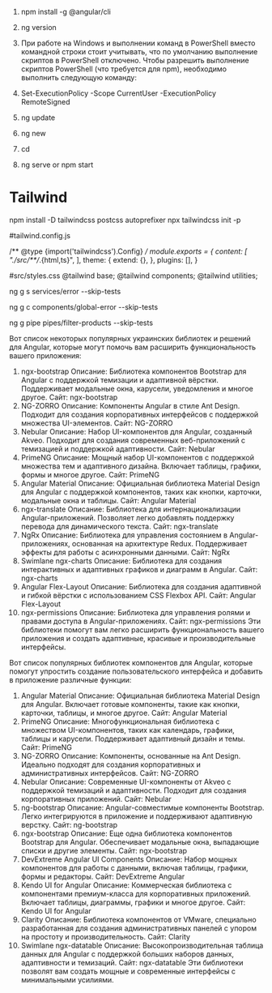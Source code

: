 1. npm install -g @angular/cli

2. ng version

3. При работе на Windows и выполнении команд в PowerShell вместо командной строки стоит учитывать, что по умолчанию
   выполнение скриптов в PowerShell отключено. Чтобы разрешить выполнение скриптов PowerShell (что требуется для npm),
   необходимо выполнить следующую команду:

4. Set-ExecutionPolicy -Scope CurrentUser -ExecutionPolicy RemoteSigned

5. ng update

6. ng new <project-name>

7. cd <project-name>

8. ng serve or npm start

# Tailwind

npm install -D tailwindcss postcss autoprefixer
npx tailwindcss init -p

#tailwind.config.js

/** @type {import('tailwindcss').Config} */
module.exports = {
content: [
"./src/**/*.{html,ts}",
],
theme: {
extend: {},
},
plugins: [],
}

#src/styles.css
@tailwind base;
@tailwind components;
@tailwind utilities;

ng g s services/error --skip-tests

ng g c components/global-error --skip-tests

ng g pipe pipes/filter-products --skip-tests

Вот список некоторых популярных украинских библиотек и решений для Angular, которые могут помочь вам расширить
функциональность вашего приложения:

1. ngx-bootstrap
   Описание: Библиотека компонентов Bootstrap для Angular с поддержкой темизации и адаптивной вёрстки. Поддерживает
   модальные окна, карусели, уведомления и многое другое.
   Сайт: ngx-bootstrap
2. NG-ZORRO
   Описание: Компоненты Angular в стиле Ant Design. Подходит для создания корпоративных интерфейсов с поддержкой
   множества UI-элементов.
   Сайт: NG-ZORRO
3. Nebular
   Описание: Набор UI-компонентов для Angular, созданный Akveo. Подходит для создания современных веб-приложений с
   темизацией и поддержкой адаптивности.
   Сайт: Nebular
4. PrimeNG
   Описание: Мощный набор UI-компонентов с поддержкой множества тем и адаптивного дизайна. Включает таблицы, графики,
   формы и многое другое.
   Сайт: PrimeNG
5. Angular Material
   Описание: Официальная библиотека Material Design для Angular с поддержкой компонентов, таких как кнопки, карточки,
   модальные окна и таблицы.
   Сайт: Angular Material
6. ngx-translate
   Описание: Библиотека для интернационализации Angular-приложений. Позволяет легко добавлять поддержку перевода для
   динамического текста.
   Сайт: ngx-translate
7. NgRx
   Описание: Библиотека для управления состоянием в Angular-приложениях, основанная на архитектуре Redux. Поддерживает
   эффекты для работы с асинхронными данными.
   Сайт: NgRx
8. Swimlane ngx-charts
   Описание: Библиотека для создания интерактивных и адаптивных графиков и диаграмм в Angular.
   Сайт: ngx-charts
9. Angular Flex-Layout
   Описание: Библиотека для создания адаптивной и гибкой вёрстки с использованием CSS Flexbox API.
   Сайт: Angular Flex-Layout
10. ngx-permissions
    Описание: Библиотека для управления ролями и правами доступа в Angular-приложениях.
    Сайт: ngx-permissions
    Эти библиотеки помогут вам легко расширить функциональность вашего приложения и создать адаптивные, красивые и
    производительные интерфейсы.

Вот список популярных библиотек компонентов для Angular, которые помогут упростить создание пользовательского интерфейса
и добавить в приложение различные функции:

1. Angular Material
   Описание: Официальная библиотека Material Design для Angular. Включает готовые компоненты, такие как кнопки,
   карточки, таблицы, и многое другое.
   Сайт: Angular Material
2. PrimeNG
   Описание: Многофункциональная библиотека с множеством UI-компонентов, таких как календарь, графики, таблицы и
   карусели. Поддерживает адаптивный дизайн и темы.
   Сайт: PrimeNG
3. NG-ZORRO
   Описание: Компоненты, основанные на Ant Design. Идеально подходят для создания корпоративных и административных
   интерфейсов.
   Сайт: NG-ZORRO
4. Nebular
   Описание: Современные UI-компоненты от Akveo с поддержкой темизаций и адаптивности. Подходит для создания
   корпоративных приложений.
   Сайт: Nebular
5. ng-bootstrap
   Описание: Angular-совместимые компоненты Bootstrap. Легко интегрируются в приложение и поддерживают адаптивную
   верстку.
   Сайт: ng-bootstrap
6. ngx-bootstrap
   Описание: Еще одна библиотека компонентов Bootstrap для Angular. Обеспечивает модальные окна, выпадающие списки и
   другие элементы.
   Сайт: ngx-bootstrap
7. DevExtreme Angular UI Components
   Описание: Набор мощных компонентов для работы с данными, включая таблицы, графики, формы и редакторы.
   Сайт: DevExtreme Angular
8. Kendo UI for Angular
   Описание: Коммерческая библиотека с компонентами премиум-класса для корпоративных приложений. Включает таблицы,
   диаграммы, графики и многое другое.
   Сайт: Kendo UI for Angular
9. Clarity
   Описание: Библиотека компонентов от VMware, специально разработанная для создания административных панелей с упором
   на простоту и производительность.
   Сайт: Clarity
10. Swimlane ngx-datatable
    Описание: Высокопроизводительная таблица данных для Angular с поддержкой больших наборов данных, адаптивности и
    темизаций.
    Сайт: ngx-datatable
    Эти библиотеки позволят вам создать мощные и современные интерфейсы с минимальными усилиями.
